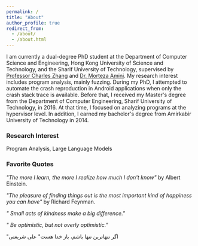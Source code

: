 ```yaml
---
permalink: /
title: "About"
author_profile: true
redirect_from: 
  - /about/
  - /about.html
---
```


I am currently a dual-degree PhD student at the Department of Computer Science and Engineering, Hong Kong University of Science and Technology, and the Sharif University of Technology, supervised by [Professor Charles Zhang](https://cse.hkust.edu.hk/~charlesz/) and [Dr. Morteza Amini](https://sharif.edu/~amini/). My research interest includes program analysis, mainly fuzzing. During my PhD, I attempted to automate the crash reproduction in Android applications when only the crash stack trace is available. Before that, I received my Master's degree from the Department of Computer Engineering, Sharif University of Technology, in 2016. At that time, I focused on analyzing programs at the hypervisor level. In addition, I earned my bachelor's degree from Amirkabir University of Technology in 2014. 

### Research Interest
Program Analysis, Large Language Models 


### Favorite Quotes
*"The more I learn, the more I realize how much I don't know"* by Albert Einstein.

*"The pleasure of finding things out is the most important kind of happiness you can have"* by Richard Feynman.

*" Small acts of kindness make a big difference."*

*" Be optimistic, but not overly optimistic."*

"اگر تنهاترین تنها باشم، باز خدا هست" علی شریعتی


